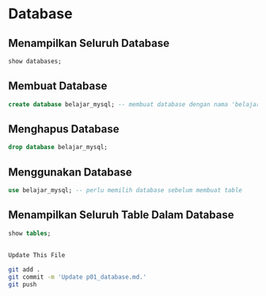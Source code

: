 # Database

## Menampilkan Seluruh Database
```sql
show databases;
```

## Membuat Database
```sql
create database belajar_mysql; -- membuat database dengan nama 'belajar_mysql'
```

## Menghapus Database
```sql
drop database belajar_mysql;
```

## Menggunakan Database
```sql
use belajar_mysql; -- perlu memilih database sebelum membuat table
```

## Menampilkan Seluruh Table Dalam Database
```sql
show tables;
```

##
```bash
Update This File
```
```bash
git add .
git commit -m 'Update p01_database.md.'
git push

```